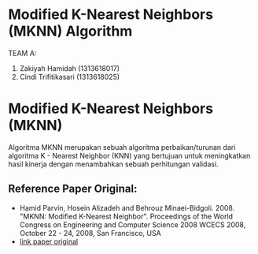 # Modified K-Nearest Neighbors (MKNN) Algorithm

TEAM A:
1. Zakiyah Hamidah (1313618017)
2. Cindi Trifitikasari (1313618025)

# Modified K-Nearest Neighbors (MKNN)
Algoritma MKNN merupakan sebuah algoritma perbaikan/turunan dari algoritma K - Nearest Neighbor (KNN) yang bertujuan untuk meningkatkan hasil kinerja dengan menambahkan sebuah perhitungan validasi.

## Reference Paper Original:
* Hamid Parvin, Hosein Alizadeh and Behrouz Minaei-Bidgoli. 2008. "MKNN: Modified K-Nearest Neighbor". Proceedings of the World Congress on Engineering and Computer Science 2008
WCECS 2008, October 22 - 24, 2008, San Francisco, USA
* [link paper original]()

